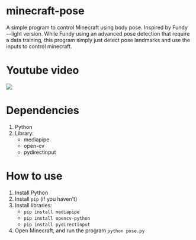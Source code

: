 # minecraft-pose
A simple program to control Minecraft using body pose. Inspired by Fundy—light version. 
While Fundy using an advanced pose detection that require a data training, this program simply just detect pose landmarks and use the inputs to control minecraft.

# Youtube video
![](https://i.ytimg.com/vi/tppGLsRpnbY/maxresdefault.jpg)

# Dependencies
1. Python
2. Library:
   - mediapipe
   - open-cv
   - pydirectinput

# How to use
1. Install Python
2. Install `pip` (if you haven't)
3. Install libraries:
   - `pip install mediapipe`
   - `pip install opencv-python`
   - `pip install pydirectinput`
4. Open Minecraft, and run the program `python pose.py`
